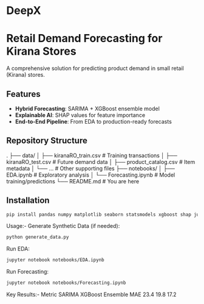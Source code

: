# DeepX
# Retail Demand Forecasting for Kirana Stores 

A comprehensive solution for predicting product demand in small retail (Kirana) stores.

##  Features
- **Hybrid Forecasting**: SARIMA + XGBoost ensemble model
- **Explainable AI**: SHAP values for feature importance
- **End-to-End Pipeline**: From EDA to production-ready forecasts

##  Repository Structure
.
├── data/
│ ├── kiranaRO_train.csv # Training transactions
│ ├── kiranaRO_test.csv # Future demand data
│ ├── product_catalog.csv # Item metadata
│ └── ... # Other supporting files
├── notebooks/
│ ├── EDA.ipynb # Exploratory analysis
│ └── Forecasting.ipynb # Model training/predictions
└── README.md # You are here

## Installation
```bash
pip install pandas numpy matplotlib seaborn statsmodels xgboost shap jupyter
```
 Usage:-
Generate Synthetic Data (if needed):

```bash
python generate_data.py
```
Run EDA:

```bash
jupyter notebook notebooks/EDA.ipynb
```
Run Forecasting:

```bash
jupyter notebook notebooks/Forecasting.ipynb
```
Key Results:-
Metric	SARIMA	XGBoost	Ensemble
MAE	23.4	19.8	17.2
